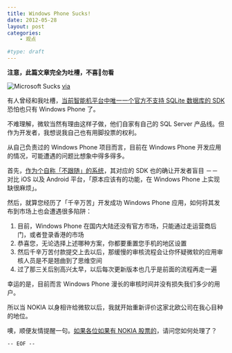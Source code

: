 ```yaml
---
title: Windows Phone Sucks!
date: 2012-05-28
layout: post
categories:
    - 观点

#type: draft
---
```


**注意，此篇文章完全为吐槽，不喜勿看**

![Microsoft Sucks](http://files.gracecode.com/2012_05_28/1338194902.jpg) [via](http://www.applematters.com/article/the-iphone-funeral-wont-save-the-windows-7-phone/) 

有人曾经和我吐槽，[当前智能机平台中唯一一个官方不支持 SQLite 数据库的 SDK ](http://stackoverflow.com/questions/5165026/using-sqlite-with-windows-phone-7-development) 恐怕也只有 Windows Phone 了。

不难理解，微软当然有理由这样子做，他们自家有自己的 SQL Server 产品线。但作为开发者，我想说我自己也有用脚投票的权利。

从自己负责过的 Windows Phone 项目而言，目前在 Windows Phone 开发应用的情况，可能遭遇的问题比想象中得多得多。

首先，[作为个自称「不跟随」的系统](http://www.cnwnews.com/html/biz/cn_sypl/20120423/426304.html)，其对应的 SDK 也的确让开发者盲目 －－ 对比 iOS 以及 Android 平台，「原本应该有的功能，在 Windows Phone 上实现缺很麻烦」。

然后，就算您经历了「千辛万苦」开发成功 Windows Phone 应用，如何将其发布到市场上也会遭遇很多陷阱：

1. 目前，Windows Phone 在国内大陆还没有官方市场，只能通过走运营商后门，或者登录香港的市场
2. 恭喜您，无论选择上述哪种方案，你都要重置您手机的地区设置
3. 然后千辛万苦付款提交上去以后，那缓慢的审核流程会让你怀疑微软的应用审核人员是不是翘曲到了思维空间
4.  过了那三关后别高兴太早，以后每次更新版本也几乎是前面的流程再走一遍

幸运的是，目前而言 Windows Phone 漫长的审核时间并没有损失我们多少的用户。

所以当 NOKIA 以身相许给微软以后，我就开始重新评价这家北欧公司在我心目种的地位。

噢，顺便友情提醒一句。[如果各位如果有 NOKIA 股票的](https://www.google.com/finance?q=NYSE%3ANOK)，请问您如何处理了？

<code>-- EOF --</code>
